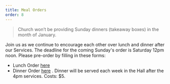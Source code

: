 ```yaml
---
title: Meal Orders 
order: 8
---
```


> Church won’t be providing Sunday dinners (takeaway boxes) in the month of January. 

Join us as we continue to encourage each other over lunch and dinner after our Services. The deadline for the coming Sunday's order is Saturday 12pm noon. Please pre-order by filling in these forms:
   - Lunch Order [here](https://tinyurl.com/sunlunches)
   - Dinner Order [here](https://tinyurl.com/sundinners) . Dinner will be served each week in the Hall after the 4pm services. Costs: $5.
